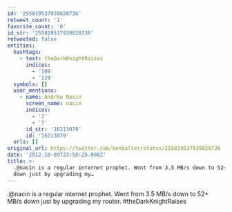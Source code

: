 ```yaml
---
id: '255819537939828736'
retweet_count: '1'
favorite_count: '0'
id_str: '255819537939828736'
retweeted: false
entities:
  hashtags:
    - text: theDarkKnightRaises
      indices:
        - '109'
        - '129'
  symbols: []
  user_mentions:
    - name: Andrew Nacin
      screen_name: nacin
      indices:
        - '1'
        - '7'
      id_str: '16213079'
      id: '16213079'
  urls: []
original_url: https://twitter.com/benbalter/status/255819537939828736
date: '2012-10-09T23:58:25.000Z'
title: >-
  .@nacin is a regular internet prophet. Went from 3.5 MB/s down to 52+ MB/s
  down just by upgrading my…
---
```


.@nacin is a regular internet prophet. Went from 3.5 MB/s down to 52+ MB/s down just by upgrading my router. #theDarkKnightRaises